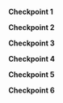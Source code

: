 **Checkpoint 1**

**Checkpoint 2**

**Checkpoint 3**

**Checkpoint 4**

**Checkpoint 5**

**Checkpoint 6**
